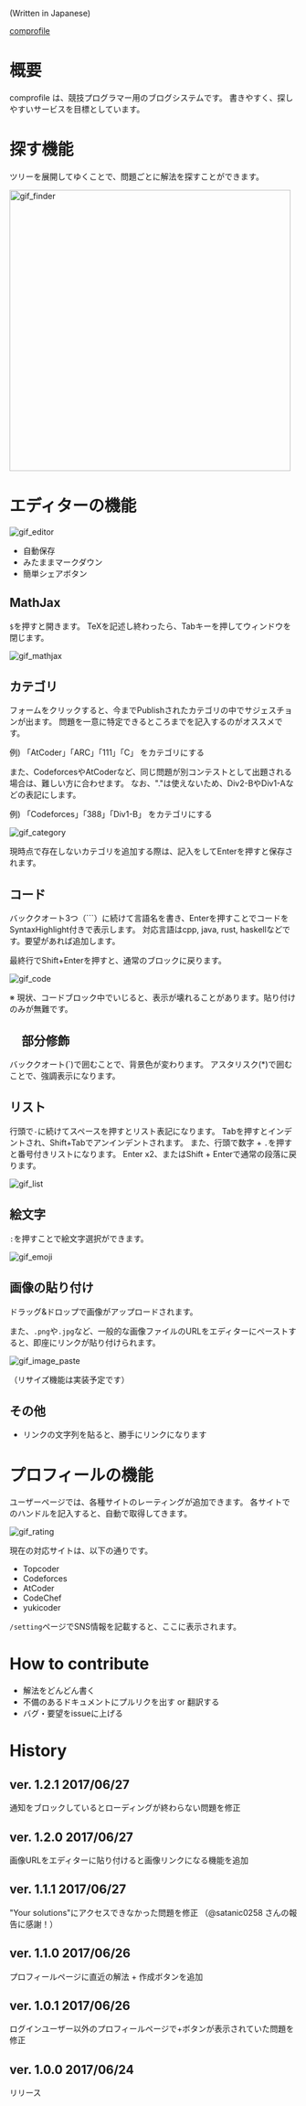 (Written in Japanese)

[comprofile](https://comprofile.fun)

# 概要
comprofile は、競技プログラマー用のブログシステムです。
書きやすく、探しやすいサービスを目標としています。

# 探す機能

ツリーを展開してゆくことで、問題ごとに解法を探すことができます。

<img width="492" alt="gif_finder" src="https://user-images.githubusercontent.com/1843532/27506651-b6936058-58f7-11e7-9c61-54997f8393ed.png">


# エディターの機能

![gif_editor](https://user-images.githubusercontent.com/1843532/27494519-37d6555e-5889-11e7-8c3b-7808e72f2ae6.gif)

- 自動保存
- みたままマークダウン
- 簡単シェアボタン

## MathJax

`$`を押すと開きます。
TeXを記述し終わったら、Tabキーを押してウィンドウを閉じます。

![gif_mathjax](https://user-images.githubusercontent.com/1843532/27433392-7fef8004-578f-11e7-8f8c-47f395f97142.gif)

## カテゴリ

フォームをクリックすると、今までPublishされたカテゴリの中でサジェスチョンが出ます。
問題を一意に特定できるところまでを記入するのがオススメです。

例) 「AtCoder」「ARC」「111」「C」 をカテゴリにする

また、CodeforcesやAtCoderなど、同じ問題が別コンテストとして出題される場合は、難しい方に合わせます。
なお、"."は使えないため、Div2-BやDiv1-Aなどの表記にします。

例) 「Codeforces」「388」「Div1-B」 をカテゴリにする

![gif_category](https://user-images.githubusercontent.com/1843532/27433391-7fed4442-578f-11e7-90d4-4ab90da566a9.gif)

現時点で存在しないカテゴリを追加する際は、記入をしてEnterを押すと保存されます。

## コード

バッククオート3つ（```）に続けて言語名を書き、Enterを押すことでコードをSyntaxHighlight付きで表示します。
対応言語はcpp, java, rust, haskellなどです。要望があれば追加します。

最終行でShift+Enterを押すと、通常のブロックに戻ります。

![gif_code](https://user-images.githubusercontent.com/1843532/27433393-7ff02d9c-578f-11e7-80f7-5d59d137fde5.gif)

※ 現状、コードブロック中でいじると、表示が壊れることがあります。貼り付けのみが無難です。

## 　部分修飾

バッククオート(`)で囲むことで、背景色が変わります。
アスタリスク(*)で囲むことで、強調表示になります。

## リスト

行頭で`-`に続けてスペースを押すとリスト表記になります。
Tabを押すとインデントされ、Shift+Tabでアンインデントされます。
また、行頭で数字 + `.`を押すと番号付きリストになります。
Enter x2、またはShift + Enterで通常の段落に戻ります。

![gif_list](https://user-images.githubusercontent.com/1843532/27433394-7ff08454-578f-11e7-95e6-4918813cda64.gif)

## 絵文字

`:`を押すことで絵文字選択ができます。

![gif_emoji](https://user-images.githubusercontent.com/1843532/27434126-845af4ea-5792-11e7-9317-8f7a7a2661ae.gif)

## 画像の貼り付け

ドラッグ&ドロップで画像がアップロードされます。

また、`.png`や`.jpg`など、一般的な画像ファイルのURLをエディターにペーストすると、即座にリンクが貼り付けられます。

![gif_image_paste](https://user-images.githubusercontent.com/1843532/27585023-75ae7674-5b75-11e7-8e6f-5f6706b9dab7.gif)

（リサイズ機能は実装予定です）

## その他

- リンクの文字列を貼ると、勝手にリンクになります

# プロフィールの機能

ユーザーページでは、各種サイトのレーティングが追加できます。
各サイトでのハンドルを記入すると、自動で取得してきます。

![gif_rating](https://user-images.githubusercontent.com/1843532/27434638-62ba52ca-5794-11e7-9c34-efa271b11748.gif)

現在の対応サイトは、以下の通りです。

- Topcoder
- Codeforces
- AtCoder
- CodeChef
- yukicoder

`/setting`ページでSNS情報を記載すると、ここに表示されます。


# How to contribute

- 解法をどんどん書く
- 不備のあるドキュメントにプルリクを出す or 翻訳する
- バグ・要望をissueに上げる

# History

## ver. 1.2.1  2017/06/27

通知をブロックしているとローディングが終わらない問題を修正

## ver. 1.2.0  2017/06/27

画像URLをエディターに貼り付けると画像リンクになる機能を追加

## ver. 1.1.1  2017/06/27

"Your solutions"にアクセスできなかった問題を修正
（@satanic0258 さんの報告に感謝！）

## ver. 1.1.0  2017/06/26
プロフィールページに直近の解法 + 作成ボタンを追加

## ver. 1.0.1  2017/06/26
ログインユーザー以外のプロフィールページで+ボタンが表示されていた問題を修正

## ver. 1.0.0  2017/06/24
リリース
